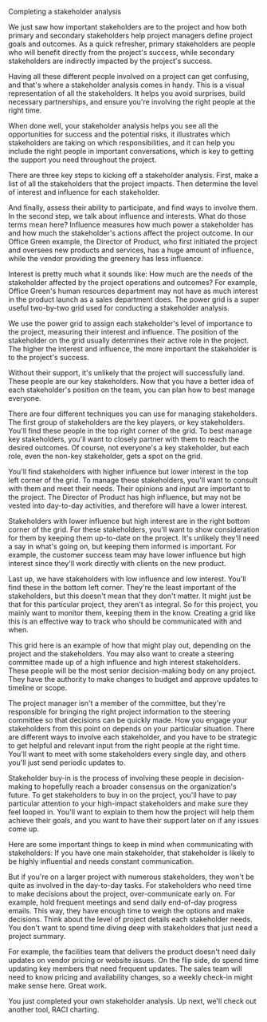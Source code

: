 Completing a stakeholder analysis

We just saw how important stakeholders are to the project and how both primary and secondary stakeholders help project managers define project goals and outcomes. As a quick 
refresher, primary stakeholders are people who will benefit directly from the project's success, while secondary stakeholders are indirectly impacted by the project's success.

Having all these different people involved on a project can get confusing, and that's where a stakeholder analysis comes in handy. This is a visual representation of all the 
stakeholders. It helps you avoid surprises, build necessary partnerships, and ensure you're involving the right people at the right time.

When done well, your stakeholder analysis helps you see all the opportunities for success and the potential risks, it illustrates which stakeholders are taking on which 
responsibilities, and it can help you include the right people in important conversations, which is key to getting the support you need throughout the project. 

There are three key steps to kicking off a stakeholder analysis. First, make a list of all the stakeholders that the project impacts. Then determine the level of interest and
influence for each stakeholder.

And finally, assess their ability to participate, and find ways to involve them. In the second step, we talk about influence and interests. What do those terms mean here? 
Influence measures how much power a stakeholder has and how much the stakeholder's actions affect the project outcome. In our Office Green example, the Director of Product, 
who first initiated the project and oversees new products and services, has a huge amount of influence, while the vendor providing the greenery has less influence.

Interest is pretty much what it sounds like: How much are the needs of the stakeholder affected by the project operations and outcomes? For example, Office Green's human 
resources department may not have as much interest in the product launch as a sales department does. The power grid is a super useful two-by-two grid used for conducting a 
stakeholder analysis.

We use the power grid to assign each stakeholder's level of importance to the project, measuring their interest and influence. The position of the stakeholder on the grid
usually determines their active role in the project. The higher the interest and influence, the more important the stakeholder is to the project's success.

Without their support, it's unlikely that the project will successfully land. These people are our key stakeholders. Now that you have a better idea of each stakeholder's
position on the team, you can plan how to best manage everyone.

There are four different techniques you can use for managing stakeholders. The first group of stakeholders are the key players, or key stakeholders. You'll find these people
in the top right corner of the grid. To best manage key stakeholders, you'll want to closely partner with them to reach the desired outcomes. Of course, not everyone's a key
stakeholder, but each role, even the non-key stakeholder, gets a spot on the grid.

You'll find stakeholders with higher influence but lower interest in the top left corner of the grid. To manage these stakeholders, you'll want to consult with them and meet 
their needs. Their opinions and input are important to the project. The Director of Product has high influence, but may not be vested into day-to-day activities, and therefore
will have a lower interest. 

Stakeholders with lower influence but high interest are in the right bottom corner of the grid. For these stakeholders, you'll want to show consideration for them by keeping
them up-to-date on the project. It's unlikely they'll need a say in what's going on, but keeping them informed is important. For example, the customer success team may have
lower influence but high interest since they'll work directly with clients on the new product. 

Last up, we have stakeholders with low influence and low interest. You'll find these in the bottom left corner. They're the least important of the stakeholders, but this 
doesn't mean that they don't matter. It might just be that for this particular project, they aren't as integral. So for this project, you mainly want to monitor them,
keeping them in the know. Creating a grid like this is an effective way to track who should be communicated with and when. 

This grid here is an example of how that might play out, depending on the project and the stakeholders. You may also want to create a steering committee made up of a high
influence and high interest stakeholders. These people will be the most senior decision-making body on any project. They have the authority to make changes to budget and 
approve updates to timeline or scope. 

The project manager isn't a member of the committee, but they're responsible for bringing the right project information to the steering committee so that decisions can be
quickly made. How you engage your stakeholders from this point on depends on your particular situation. There are different ways to involve each stakeholder, and you have 
to be strategic to get helpful and relevant input from the right people at the right time. You'll want to meet with some stakeholders every single day, and others you'll 
just send periodic updates to.

Stakeholder buy-in is the process of involving these people in decision-making to hopefully reach a broader consensus on the organization's future. To get stakeholders to
buy in on the project, you'll have to pay particular attention to your high-impact stakeholders and make sure they feel looped in. You'll want to explain to them how the 
project will help them achieve their goals, and you want to have their support later on if any issues come up.

Here are some important things to keep in mind when communicating with stakeholders: If you have one main stakeholder, that stakeholder is likely to be highly influential
and needs constant communication. 

But if you're on a larger project with numerous stakeholders, they won't be quite as involved in the day-to-day tasks. For stakeholders who need time to make decisions about
the project, over-communicate early on. For example, hold frequent meetings and send daily end-of-day progress emails. This way, they have enough time to weigh the options
and make decisions. Think about the level of project details each stakeholder needs. You don't want to spend time diving deep with stakeholders that just need a project
summary. 

For example, the facilities team that delivers the product doesn't need daily updates on vendor pricing or website issues. On the flip side, do spend time updating key 
members that need frequent updates. The sales team will need to know pricing and availability changes, so a weekly check-in might make sense here. Great work. 

You just completed your own stakeholder analysis. Up next, we'll check out another tool, RACI charting. 
